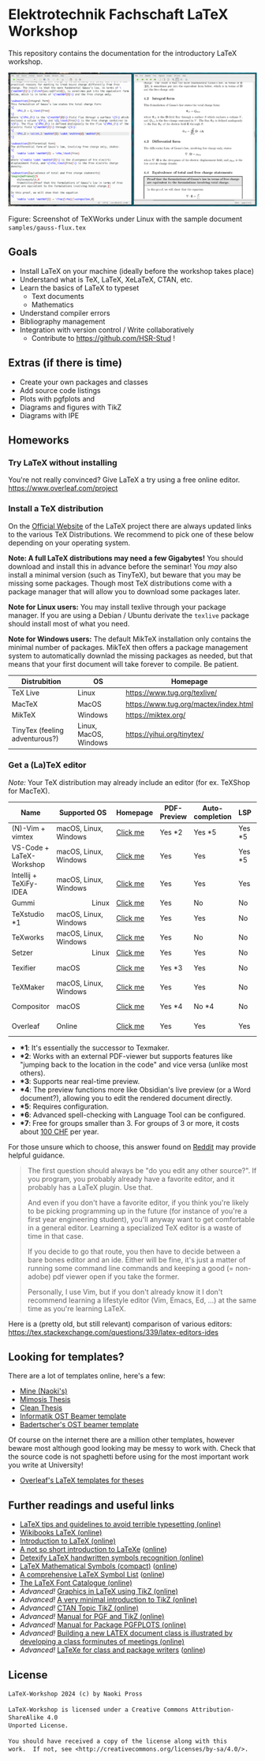 # Elektrotechnik Fachschaft LaTeX Workshop

This repository contains the documentation for the introductory LaTeX workshop.

![TeXWorks Editor](pics/texworks.png)

Figure: Screenshot of TeXWorks under Linux with the sample document `samples/gauss-flux.tex`

## Goals

- Install LaTeX on your machine (ideally before the workshop takes place)
- Understand what is TeX, LaTeX, XeLaTeX, CTAN, etc.
- Learn the basics of LaTeX to typeset
    - Text documents
    - Mathematics
- Understand compiler errors
- Bibliography management
- Integration with version control / Write collaboratively
    - Contribute to https://github.com/HSR-Stud !

## Extras (if there is time)

- Create your own packages and classes
- Add source code listings
- Plots with pgfplots and
- Diagrams and figures with TikZ
- Diagrams with IPE

## Homeworks

### Try LaTeX without installing

You're not really convinced? Give LaTeX a try using a free online editor.
https://www.overleaf.com/project

### Install a TeX distribution

On the [Official Website](https://www.latex-project.org/get/#tex-distributions) of the LaTeX project there are always updated links to the various TeX Distributions. We recommend to pick one of these below depending on your operating system.

**Note: A full LaTeX distributions may need a few Gigabytes!** You should download and install this in advance before the seminar!
You _may_ also install a minimal version (such as TinyTeX), but beware that you may be missing some packages. Though most TeX distributions come with a package manager that will allow you to download some packages later.

**Note for Linux users:** You may install texlive through your package manager.
If you are using a Debian / Ubuntu derivate the `texlive` package should install most of what you need.

**Note for Windows users:** The default MikTeX installation only contains the minimal number of packages. MikTeX then offers a package management system to automatically downlad the missing packages as needed, but that means that your first document will take forever to compile. Be patient.

| Distrubition                   | OS                    | Homepage                              |
| ------------------------------ | --------------------- | ------------------------------------- |
| TeX Live                       | Linux                 | https://www.tug.org/texlive/          |
| MacTeX                         | MacOS                 | https://www.tug.org/mactex/index.html |
| MikTeX                         | Windows               | https://miktex.org/                   |
| TinyTex (feeling adventurous?) | Linux, MacOS, Windows | https://yihui.org/tinytex/            |

### Get a (La)TeX editor

_Note:_ Your TeX distribution may already include an editor (for ex. TeXShop for MacTeX).

| Name                     | Supported OS          | Homepage                                                           | PDF-Preview | Auto-completion | LSP     | Formatter | Spell-check | Free?                                           | Vim-mode |
| ------------------------ | --------------------- | ------------------------------------------------------------------ | ----------- | --------------- | ------- | --------- | ----------- | ----------------------------------------------- | -------- |
| (N)-Vim + vimtex         | macOS, Linux, Windows | [Click me](https://github.com/lervag/vimtex)                       | Yes \*2     | Yes \*5         | Yes \*5 | Yes \*5   | Yes \*6     | Yes                                             | Yes      |
| VS-Code + LaTeX-Workshop | macOS, Linux, Windows | [Click me](https://github.com/James-Yu/LaTeX-Workshop)             | Yes         | Yes             | Yes \*5 | Yes \*5   | Yes \*5 \*6 | Yes                                             | Yes \*5  |
| Intellij + TeXiFy-IDEA   | macOS, Linux, Windows | [Click me](https://hannah-sten.github.io/TeXiFy-IDEA/welcome.html) | Yes         | Yes             | Yes     | Yes       | Yes         | Yes                                             | Yes \*5  |
| Gummi                    | ⠀⠀⠀⠀⠀⠀⠀Linux          | [Click me](https://alexandervdm.github.io/gummi/)                  | Yes         | No              | No      | No        | Yes         | Yes                                             | No       |
| TeXstudio \*1            | macOS, Linux, Windows | [Click me](https://www.texstudio.org/)                             | Yes         | Yes             | No      | Yes \*5   | Yes \*6     | Yes                                             | No       |
| TeXworks                 | macOS, Linux, Windows | [Click me](https://www.tug.org/texworks/)                          | Yes         | No              | No      | No        | Yes         | Yes                                             | No       |
| Setzer                   | ⠀⠀⠀⠀⠀⠀⠀Linux          | [Click me](https://github.com/cvfosammmm/Setzer)                   | Yes         | Yes             | No      | No        | No          | Yes                                             | No       |
| Texifier                 | macOS                 | [Click me](https://www.texifier.com/)                              | Yes \*3     | Yes             | No      | No        | Yes         | No ([~30CHF](https://www.texifier.com/osx/buy)) | No       |
| TeXMaker                 | macOS, Linux, Windows | [Click me](https://www.xm1math.net/texmaker/)                      | Yes         | Yes             | No      | No        | Yes         | Yes                                             | No       |
| Compositor               | macOS                 | [Click me](https://compositorapp.com/)                             | Yes \*4     | No \*4          | No      | No        | ?           | No (~30CHF)                                     | No       |
| Overleaf                 | Online                | [Click me](https://www.overleaf.com/)                              | Yes         | Yes             | Yes     | No        | Yes         | Depends \*7                                     | Yes      |

- **\*1**: It's essentially the successor to Texmaker.
- **\*2**: Works with an external PDF-viewer but supports features like "jumping back to the location in the code" and vice versa (unlike most others).
- **\*3**: Supports near real-time preview.
- **\*4**: The preview functions more like Obsidian's live preview (or a Word document?), allowing you to edit the rendered document directly.
- **\*5**: Requires configuration.
- **\*6**: Advanced spell-checking with Language Tool can be configured.
- **\*7**: Free for groups smaller than 3. For groups of 3 or more, it costs about [100 CHF](https://www.overleaf.com/user/subscription/plans?plan=student&period=annual) per year.

For those unsure which to choose, this answer found on [Reddit](https://www.reddit.com/r/LaTeX/comments/xu3yoi/texstudio_vs_texmaker/) may provide helpful guidance.

> The first question should always be "do you edit any other source?". If you program, you probably already have a favorite editor, and it probably has a LaTeX plugin. Use that.
>
> And even if you don't have a favorite editor, if you think you're likely to be picking programming up in the future (for instance of you're a first year engineering student), you'll anyway want to get comfortable in a general editor. Learning a specialized TeX editor is a waste of time in that case.
>
> If you decide to go that route, you then have to decide between a bare bones editor and an ide. Either will be fine, it's just a matter of running some command line commands and keeping a good (= non-adobe) pdf viewer open if you take the former.
>
> Personally, I use Vim, but if you don't already know it I don't recommend learning a lifestyle editor (Vim, Emacs, Ed, ...) at the same time as you're learning LaTeX.

Here is a (pretty old, but still relevant) comparison of various editors:
https://tex.stackexchange.com/questions/339/latex-editors-ides

## Looking for templates?

There are a lot of templates online, here's a few:

- [Mine (Naoki's)](https://github.com/NaoPross/Thesis)
- [Mimosis Thesis](https://github.com/Pseudomanifold/latex-mimosis)
- [Clean Thesis](http://cleanthesis.der-ric.de/)
- [Informatik OST Beamer template](https://github.com/ost-fh/Latex-Beamer-Theme)
- [Badertscher's OST beamer template](https://github.com/HBadertscher/OSTPresentation)

Of course on the internet there are a million other templates, however beware most although good looking may be messy to work with. Check that the source code is not spaghetti before using for the most important work you write at University!

- [Overleaf's LaTeX templates for theses](https://www.overleaf.com/latex/templates/tagged/thesis)

## Further readings and useful links

- [LaTeX tips and guidelines to avoid terrible typesetting (online)](https://github.com/HSR-Stud/Willkommen/blob/master/Guidelines.md)
- [Wikibooks LaTeX (online)](https://en.wikibooks.org/wiki/LaTeX#Contents)
- [Introduction to LaTeX (online)](https://web.mit.edu/rsi/www/pdfs/new-latex.pdf)
- [A not so short introduction to LaTeXe](references/lshort.pdf) ([online](https://tobi.oetiker.ch/lshort/lshort.pdf))
- [Detexify LaTeX handwritten symbols recognition (online)](http://detexify.kirelabs.org/classify.html)
- [LaTeX Mathematical Symbols (compact)](references/symbols-compact.pdf) ([online](https://www.caam.rice.edu/~heinken/latex/symbols.pdf))
- [A comprehensive LaTeX Symbol List](references/symbols-a4.pdf) ([online](http://tug.ctan.org/info/symbols/comprehensive/symbols-a4.pdf))
- [The LaTeX Font Catalogue (online)](https://www.tug.org/FontCatalogue/)
- _Advanced!_ [Graphics in LaTeX using TikZ (online)](https://www.tug.org/TUGboat/tb29-1/tb91walczak.pdf)
- _Advanced!_ [A very minimal introduction to TikZ (online)](http://cremeronline.com/LaTeX/minimaltikz.pdf)
- _Advanced!_ [CTAN Topic TikZ (online)](https://www.ctan.org/topic/pgf-tikz)
- _Advanced!_ [Manual for PGF and TikZ (online)](http://mirror.easyname.at/ctan/graphics/pgf/base/doc/pgfmanual.pdf)
- _Advanced!_ [Manual for Package PGFPLOTS (online)](http://mirror.easyname.at/ctan/graphics/pgf/contrib/pgfplots/doc/pgfplots.pdf)
- _Advanced!_ [Building a new LATEX document class is illustrated by developing a class forminutes of meetings (online)](http://tutex.tug.org/pracjourn/2005-4/hefferon/hefferon.pdf)
- _Advanced!_ [LaTeXe for class and package writers](references/clsguide.pdf) ([online](https://www.latex-project.org/help/documentation/clsguide.pdf))

## License

```
LaTeX-Workshop 2024 (c) by Naoki Pross

LaTeX-Workshop is licensed under a Creative Commons Attribution-ShareAlike 4.0
Unported License.

You should have received a copy of the license along with this
work.  If not, see <http://creativecommons.org/licenses/by-sa/4.0/>.
```
